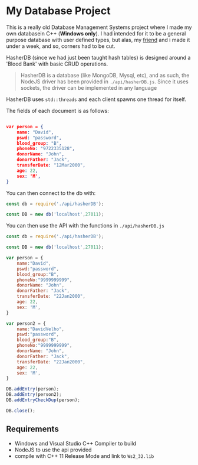 # My Database Project

This is a really old Database Management Systems project where I made my own databasein C++ (<strong>Windows only</strong>). I had intended for it to be a general purpose database with user defined types, but alas, my [friend](https://github.com/codevaam) and i made it under a week, and so, corners had to be cut.

HasherDB (since we had just been taught hash tables) is designed around a 'Blood Bank' with basic CRUD operations.

> HasherDB is a database (like MongoDB, Mysql, etc), and as such, the NodeJS driver has been provided in `./api/hasherDB.js`. Since it uses sockets, the driver can be implemented in any language

HasherDB uses ``std::threads`` and each client spawns one thread for itself.

The fields of each document is as follows:
```json

var person = {
    name: "David",
    pswd: "password",
    blood_group: "B",
    phoneNo: "9722335128",
    donorName: "John",
    donorFather: "Jack",
    transferDate: "12Mar2000",
    age: 22,
    sex: 'M',
}
```
You can then connect to the db with:

```js
const db = require('./api/hasherDB');

const DB = new db('localhost',27011);
```
You can then use the API with the functions in `./api/hasherDB.js`

```js
const db = require('./api/hasherDB');

const DB = new db('localhost',27011);

var person = {
    name:"David",
    pswd:"password",
    blood_group:"B",
    phoneNo:"9999999999",
    donorName: "John",
    donorFather: "Jack",
    transferDate: "22Jan2000",
    age: 22,
    sex: 'M',
}

var person2 = {
    name:"DavidVelho",
    pswd:"password",
    blood_group:"B",
    phoneNo:"9999999999",
    donorName: "John",
    donorFather: "Jack",
    transferDate: "22Jan2000",
    age: 22,
    sex: 'M',
}

DB.addEntry(person);
DB.addEntry(person2);
DB.addEntryCheckDup(person);

DB.close();
```
## Requirements
* Windows and Visual Studio C++ Compiler to build
* NodeJS to use the api provided
* compile with C++ 11 Release Mode and link to ``Ws2_32.lib ``
